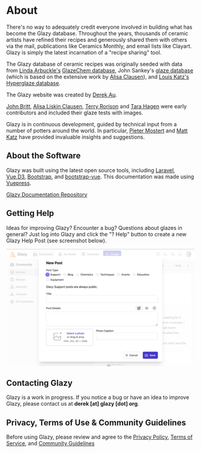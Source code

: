 # About

There's no way to adequately credit everyone involved in building what has become the Glazy database.  Throughout the years, thousands of ceramic artists have refined their recipes and generously shared them with others via the mail, publications like Ceramics Monthly, and email lists like Clayart.  Glazy is simply the latest incarnation of a "recipe sharing" tool.

The Glazy database of ceramic recipes was originally seeded with data from [Linda Arbuckle's](http://lindaarbuckle.com)  [GlazeChem database](http://lindaarbuckle.com/arbuckle_handouts.html), John Sankey's [glaze database](http://www.johnsankey.ca/glazedata.html) (which is based on the extensive work by [Alisa Clausen](https://glazy.org/u/alisaclausen)), and [Louis Katz's](http://www.louiskatz.net) [Hyperglaze database](http://falcon.tamucc.edu/~lkatz/allglazes.txt).

The Glazy website was created by [Derek Au](http://www.derekau.net/).

[John Britt](http://johnbrittpottery.com/), [Alisa Liskin Clausen](https://www.facebook.com/AlisaLiskinClausenCeramics/), [Terry Rorison](http://www.mckeesrocks.com/artist-volunteer-terry-rorison-has-dedicated-life-to-the-arts/) and [Tara Hagen](http://glazeitorium.blogspot.com/) were early contributors and included their glaze tests with images.

Glazy is in continuous development, guided by technical input from a number of potters around the world. In particular, [Pieter Mostert](http://www.pietermostert.com/) and [Matt Katz](https://www.ceramicmaterialsworkshop.com/) have provided invaluable insights and suggestions.

## About the Software

Glazy was built using the latest open source tools, including [Laravel](https://laravel.com/), [Vue](https://vuejs.org/),[D3](https://d3js.org/), [Bootstrap](https://getbootstrap.com/), and [bootstrap-vue](https://bootstrap-vue.js.org/).  This documentation was made using [Vuepress](https://vuepress.vuejs.org/).

[Glazy Documentation Repository](https://github.com/derekphilipau/glazypress)

## Getting Help

Ideas for improving Glazy?  Encounter a bug?  Questions about glazes in general?  Just log into Glazy and click the "? Help" button to create a new Glazy Help Post (see screenshot below).

![Make a Help Post](./img/help-post.jpg)

## Contacting Glazy

Glazy is a work in progress. If you notice a bug or have an idea to improve Glazy, please contact us at **derek [at] glazy [dot] org**.

## Privacy, Terms of Use & Community Guidelines

Before using Glazy, please review and agree to the [Privacy Policy](/about/privacy.html), [Terms of Service](/about/terms-of-service.html), and [Community Guidelines](/about/community-guidelines.html)
